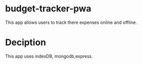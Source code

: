 # budget-tracker-pwa
This app allows users to track there expenses online and offline.

# Deciption

This app uses indexDB, mongodb,express.


